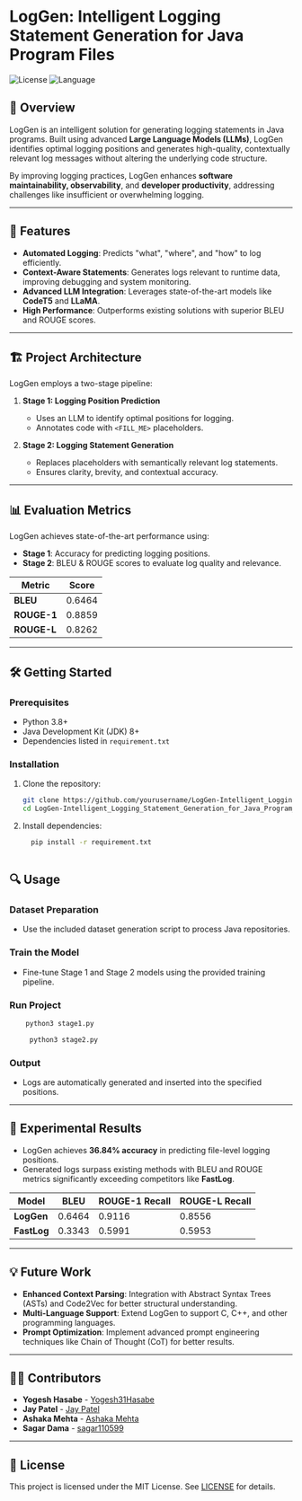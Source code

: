 # LogGen: Intelligent Logging Statement Generation for Java Program Files

![License](https://img.shields.io/badge/license-MIT-blue)
![Language](https://img.shields.io/badge/language-Java%20|%20Python-brightgreen)

## 📖 Overview

LogGen is an intelligent solution for generating logging statements in Java programs. Built using advanced **Large Language Models (LLMs)**, LogGen identifies optimal logging positions and generates high-quality, contextually relevant log messages without altering the underlying code structure.

By improving logging practices, LogGen enhances **software maintainability, observability**, and **developer productivity**, addressing challenges like insufficient or overwhelming logging.

---

## 🚀 Features

- **Automated Logging**: Predicts "what", "where", and "how" to log efficiently.
- **Context-Aware Statements**: Generates logs relevant to runtime data, improving debugging and system monitoring.
- **Advanced LLM Integration**: Leverages state-of-the-art models like **CodeT5** and **LLaMA**.
- **High Performance**: Outperforms existing solutions with superior BLEU and ROUGE scores.

---

## 🏗️ Project Architecture

LogGen employs a two-stage pipeline:

1. **Stage 1: Logging Position Prediction**
   - Uses an LLM to identify optimal positions for logging.
   - Annotates code with `<FILL_ME>` placeholders.

2. **Stage 2: Logging Statement Generation**
   - Replaces placeholders with semantically relevant log statements.
   - Ensures clarity, brevity, and contextual accuracy.

---

## 📊 Evaluation Metrics

LogGen achieves state-of-the-art performance using:
- **Stage 1**: Accuracy for predicting logging positions.
- **Stage 2**: BLEU & ROUGE scores to evaluate log quality and relevance.

| Metric         | Score   |
|----------------|---------|
| **BLEU**       | 0.6464  |
| **ROUGE-1**    | 0.8859  |
| **ROUGE-L**    | 0.8262  |

---

## 🛠️ Getting Started

### Prerequisites

- Python 3.8+
- Java Development Kit (JDK) 8+
- Dependencies listed in `requirement.txt`

### Installation

1. Clone the repository:
   ```bash
   git clone https://github.com/yourusername/LogGen-Intelligent_Logging_Statement_Generation_for_Java_Program_Files.git
   cd LogGen-Intelligent_Logging_Statement_Generation_for_Java_Program_Files
   ```

2. Install dependencies:
   ```bash
     pip install -r requirement.txt
  
## 🔍 Usage

### Dataset Preparation
- Use the included dataset generation script to process Java repositories.

### Train the Model
- Fine-tune Stage 1 and Stage 2 models using the provided training pipeline.

### Run Project 
 ```bash
     python3 stage1.py
```

```bash
     python3 stage2.py
```

### Output
- Logs are automatically generated and inserted into the specified positions.

---

## 🧪 Experimental Results

- LogGen achieves **36.84% accuracy** in predicting file-level logging positions.
- Generated logs surpass existing methods with BLEU and ROUGE metrics significantly exceeding competitors like **FastLog**.

| Model        | BLEU   | ROUGE-1 Recall | ROUGE-L Recall |
|--------------|--------|----------------|----------------|
| **LogGen**   | 0.6464 | 0.9116         | 0.8556         |
| **FastLog**  | 0.3343 | 0.5991         | 0.5953         |

---

## 💡 Future Work

- **Enhanced Context Parsing**: Integration with Abstract Syntax Trees (ASTs) and Code2Vec for better structural understanding.
- **Multi-Language Support**: Extend LogGen to support C, C++, and other programming languages.
- **Prompt Optimization**: Implement advanced prompt engineering techniques like Chain of Thought (CoT) for better results.

---

## 🧑‍💻 Contributors

- **Yogesh Hasabe** - [Yogesh31Hasabe](https://github.com/Yogesh31Hasabe)
- **Jay Patel** - [Jay Patel]()
- **Ashaka Mehta** - [Ashaka Mehta]()
- **Sagar Dama** - [sagar110599](https://github.com/sagar110599)

---

## 📜 License

This project is licensed under the MIT License. See [LICENSE](LICENSE) for details.
